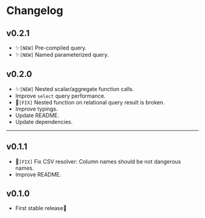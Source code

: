 # Changelog

## v0.2.1

* ✨`[NEW]` Pre-compiled query.
* ✨`[NEW]` Named parameterized query.


## v0.2.0

* ✨`[NEW]` Nested scalar/aggregate function calls.
* Improve `select` query performance.
* 🐞`[FIX]` Nested function on relational query result is broken.
* Improve typings.
* Update README.
* Update dependencies.


---

## v0.1.1

* 🐞`[FIX]` Fix CSV resolver: Column names should be not dangerous names.
* Improve README.


## v0.1.0

* First stable release🎉

